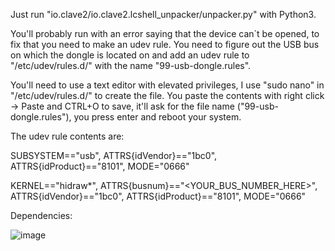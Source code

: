 Just run "io.clave2/io.clave2.lcshell_unpacker/unpacker.py" with Python3.

You'll probably run with an error saying that the device can´t be opened, to fix that you need to make an udev rule.
You need to figure out the USB bus on which the dongle is located on and add an udev rule to "/etc/udev/rules.d/" with the name "99-usb-dongle.rules".

You'll need to use a text editor with elevated privileges, I use "sudo nano" in "/etc/udev/rules.d/" to create the file.
You paste the contents with right click -> Paste and CTRL+O to save, it'll ask for the file name ("99-usb-dongle.rules"), you press enter and reboot your system.

The udev rule contents are:

SUBSYSTEM=="usb", ATTRS{idVendor}=="1bc0", ATTRS{idProduct}=="8101", MODE="0666"

KERNEL=="hidraw*", ATTRS{busnum}=="<YOUR_BUS_NUMBER_HERE>", ATTRS{idVendor}=="1bc0", ATTRS{idProduct}=="8101", MODE="0666"

Dependencies:

![image](https://user-images.githubusercontent.com/2711997/178621672-7cba6a63-bcc1-46e8-bd03-7a3b59386135.png)
